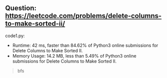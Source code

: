 ## Question: https://leetcode.com/problems/delete-columns-to-make-sorted-ii/

code1.py:
* Runtime: 42 ms, faster than 84.62% of Python3 online submissions for Delete Columns to Make Sorted II.
* Memory Usage: 14.2 MB, less than 5.49% of Python3 online submissions for Delete Columns to Make Sorted II.
> bfs